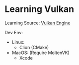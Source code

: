 # Learning Vulkan
Learning Source: [Vulkan Engine](https://www.youtube.com/playlist?list=PLFAIgTeqcARkeHm-RimFyKET6IZPxlBSt)

Dev Env:
- Linux:
  - Clion (CMake)
- MacOS: (Require MoltenVK)
  - Xcode


